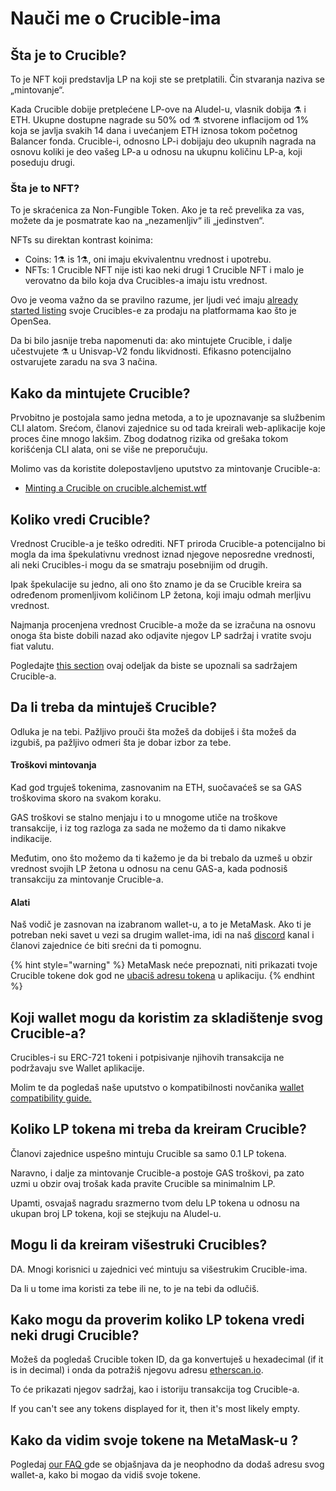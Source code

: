 # Nauči me o Crucible-ima

## Šta je to Crucible?

To je NFT koji predstavlja LP na koji ste se pretplatili. Čin stvaranja naziva se „mintovanje“.

Kada Crucible dobije pretplećene LP-ove na Aludel-u, vlasnik dobija ⚗ i ETH. Ukupne dostupne nagrade su 50% od ⚗ stvorene inflacijom od 1% koja se javlja svakih 14 dana i uvećanjem ETH iznosa tokom početnog Balancer fonda. Crucible-i, odnosno LP-i dobijaju deo ukupnih nagrada na osnovu koliki je deo vašeg LP-a u odnosu na ukupnu količinu LP-a, koji poseduju drugi.

### Šta je to NFT?

To je skraćenica za Non-Fungible Token. Ako je ta reč prevelika za vas, možete da je posmatrate kao na „nezamenljiv“ ili „jedinstven“.

NFTs su direktan kontrast koinima:

* Coins: 1⚗️ is 1⚗️, oni imaju ekvivalentnu vrednost i upotrebu.
* NFTs: 1 Crucible NFT nije isti kao neki drugi 1 Crucible NFT i malo je verovatno da bilo koja dva Crucibles-a imaju istu vrednost.

Ovo je veoma važno da se pravilno razume, jer ljudi već imaju [already started listing](https://opensea.io/assets/0x54e0395cfb4f39bef66dbcd5bd93cca4e9273d56/620479970925497750675476517677400441094103376596) svoje Crucibles-e za prodaju na platformama kao što je OpenSea.

Da bi bilo jasnije treba napomenuti da: ako mintujete Crucible, i dalje učestvujete ⚗ u Unisvap-V2 fondu likvidnosti. Efikasno potencijalno ostvarujete zaradu na sva 3 načina.

## Kako da mintujete Crucible?

Prvobitno je postojala samo jedna metoda, a to je upoznavanje sa službenim CLI alatom. Srećom, članovi zajednice su od tada kreirali web-aplikacije koje proces čine mnogo lakšim. Zbog dodatnog rizika od grešaka tokom korišćenja CLI alata, oni se više ne preporučuju.

Molimo vas da koristite dolepostavljeno uputstvo za mintovanje Crucible-a:

* [Minting a Crucible on crucible.alchemist.wtf](guides-crucible.alchemist.wtf/)

## Koliko vredi Crucible?

Vrednost Crucible-a je teško odrediti. NFT priroda Crucible-a potencijalno bi mogla da ima špekulativnu vrednost iznad njegove neposredne vrednosti, ali neki Crucibles-i mogu da se smatraju posebnijim od drugih.

Ipak špekulacije su jedno, ali ono što znamo je da se Crucible kreira sa određenom promenljivom količinom LP žetona, koji imaju odmah merljivu vrednost.

Najmanja procenjena vrednost Crucible-a može da se izračuna na osnovu onoga šta biste dobili nazad ako odjavite njegov LP sadržaj i vratite svoju fiat valutu.

Pogledajte [this section](teach-me-about-crucibles.md#kako-mogu-da-proverim-koliko-lp-tokena-vredi-neki-drugi-crucible) ovaj odeljak da biste se upoznali sa sadržajem Crucible-a.

## Da li treba da mintuješ Crucible?

Odluka je na tebi. Pažljivo prouči šta možeš da dobiješ i šta možeš da izgubiš, pa pažljivo odmeri šta je dobar izbor za tebe.

#### Troškovi mintovanja

Kad god trguješ tokenima, zasnovanim na ETH, suočavaćeš se sa GAS troškovima skoro na svakom koraku.

GAS troškovi se stalno menjaju i to u mnogome utiče na troškove transakcije, i iz tog razloga za sada ne možemo da ti damo nikakve indikacije.

Međutim, ono što možemo da ti kažemo je da bi trebalo da uzmeš u obzir vrednost svojih LP žetona u odnosu na cenu GAS-a, kada podnosiš transakciju za mintovanje Crucible-a.

#### Alati

Naš vodič je zasnovan na izabranom wallet-u, a to je MetaMask. Ako ti je potreban neki savet u vezi sa drugim wallet-ima, idi na naš [discord](http://discord.alchemist.wtf) kanal i članovi zajednice će biti srećni da ti pomognu.

{% hint style="warning" %}
MetaMask neće prepoznati, niti prikazati tvoje Crucible tokene dok god ne [ubaciš adresu tokena](faq.md#zasto-ne-mogu-da-vidim-svoj-mist-u-svom-novcaniku) u aplikaciju.
{% endhint %}

## Koji wallet mogu da koristim za skladištenje svog Crucible-a?

Crucibles-i su ERC-721 tokeni i potpisivanje njihovih transakcija ne podržavaju sve Wallet aplikacije.

Molim te da pogledaš naše uputstvo o kompatibilnosti novčanika [wallet compatibility guide.](wallet-compatibility.md)

## Koliko LP tokena mi treba da kreiram Crucible?

Članovi zajednice uspešno mintuju Crucible sa samo 0.1 LP tokena.

Naravno, i dalje za mintovanje Crucible-a postoje GAS troškovi, pa zato uzmi u obzir ovaj trošak kada pravite Crucible sa minimalnim LP.

Upamti, osvajaš nagradu srazmerno tvom delu LP tokena u odnosu na ukupan broj LP tokena, koji se stejkuju na Aludel-u.

## Mogu li da kreiram višestruki Crucibles?

DA. Mnogi korisnici u zajednici već mintuju sa višestrukim Crucible-ima.

Da li u tome ima koristi za tebe ili ne, to je na tebi da odlučiš.

## Kako mogu da proverim koliko LP tokena vredi neki drugi Crucible?

Možeš da pogledaš Crucible token ID, da ga konvertuješ u hexadecimal \(if it is in decimal\) i onda da potražiš njegovu adresu [etherscan.io](https://etherscan.io).

To će prikazati njegov sadržaj, kao i istoriju transakcija tog Crucible-a.

If you can't see any tokens displayed for it, then it's most likely empty.

## Kako da vidim svoje tokene na MetaMask-u  ?

Pogledaj [our FAQ ](faq.md#zasto-ne-mogu-da-vidim-svoj-mist-u-svom-novcaniku) gde se objašnjava da je neophodno da dodaš adresu svog wallet-a, kako bi mogao da vidiš svoje tokene.

